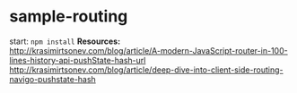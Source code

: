 ﻿# sample-routing
start: <code>npm install</code>
<b>Resources:</b><br>
http://krasimirtsonev.com/blog/article/A-modern-JavaScript-router-in-100-lines-history-api-pushState-hash-url 
http://krasimirtsonev.com/blog/article/deep-dive-into-client-side-routing-navigo-pushstate-hash
